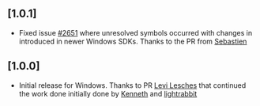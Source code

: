 ## [1.0.1]

* Fixed issue [#2651](https://github.com/MaikuB/flutter_local_notifications/issues/2651) where unresolved symbols occurred with changes in introduced in newer Windows SDKs. Thanks to the PR from [Sebastien](https://github.com/Sebastien-VZN)

## [1.0.0]

* Initial release for Windows. Thanks to PR [Levi Lesches](https://github.com/Levi-Lesches) that continued the work done initially done by [Kenneth](https://github.com/kennethnym) and [lightrabbit](https://github.com/lightrabbit)